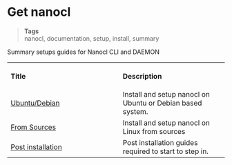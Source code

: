 <h1 id="nxtmdoc-meta-title">Get nanocl</h1>

<blockquote class="tags">
 <strong>Tags</strong>
 </br>
 <span id="nxtmdoc-meta-keywords">
  nanocl, documentation, setup, install, summary
 </span>
</blockquote>

<p id="nxtmdoc-meta-description">
Summary setups guides for Nanocl CLI and DAEMON
</p>

<table width="100%">
  <tr>
    <th align="left">
      <img class="nxtmdoc-delete" width="506" height="1" />
      <p>Title</p>
    </th>
    <th align="left">
      <img class="nxtmdoc-delete" width="506" height="1" />
      <p>Description</p>
    </th>
  </tr>
  <tr>
    <td>
      <a href="/setups/nanocl/linux/ubuntu.md">Ubuntu/Debian</a>
    </td>
    <td>
      Install and setup nanocl on Ubuntu or Debian based system.
    </td>
  </tr>
    <tr>
    <td>
      <a href="/setups/nanocl/linux/sources.md">From Sources</a>
    </td>
    <td>
      Install and setup nanocl on Linux from sources
    </td>
  </tr>
    </tr>
    <tr>
    <td>
      <a href="/setups/nanocl/post-installation.md">Post installation</a>
    </td>
    <td>
      Post installation guides required to start to step in.
    </td>
  </tr>
</table>
